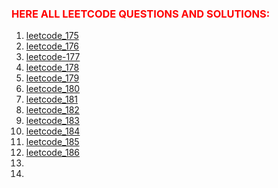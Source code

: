 ###  <span style="color:red">HERE ALL LEETCODE QUESTIONS AND SOLUTIONS:</span>


1. [leetcode_175](https://github.com/mantukumardeka/DataEngineering-Codes/blob/main/PySparkCodes/leetcode_175.py)
2. [leetcode_176](https://github.com/mantukumardeka/DataEngineering-Codes/blob/main/PySparkCodes/leetcode_176.py)
3. [leetcode-177]()
4. [leetcode_178](https://github.com/mantukumardeka/DataEngineering-Codes/blob/main/PySparkCodes/leetcode_178.py)
5. [leetcode_179](https://github.com/mantukumardeka/DataEngineering-Codes/blob/main/PySparkCodes/leetcode_179.py)
6. [leetcode_180](https://github.com/mantukumardeka/DataEngineering-Codes/blob/main/PySparkCodes/leetcode_180.py)
7. [leetcode_181](https://github.com/mantukumardeka/DataEngineering-Codes/blob/main/PySparkCodes/leetcode_181.py)
8. [leetcode_182](https://github.com/mantukumardeka/DataEngineering-Codes/blob/main/PySparkCodes/leetcode_182.py)
9. [leetcode_183](https://github.com/mantukumardeka/DataEngineering-Codes/blob/main/PySparkCodes/leetcode_183.py)
10. [leetcode_184](https://github.com/mantukumardeka/DataEngineering-Codes/blob/main/PySparkCodes/leetcode_184.py)
11. [leetcode_185](https://github.com/mantukumardeka/DataEngineering-Codes/blob/main/PySparkCodes/leetcode_185.py)
12. [leetcode_186]()
11. 
8. 
